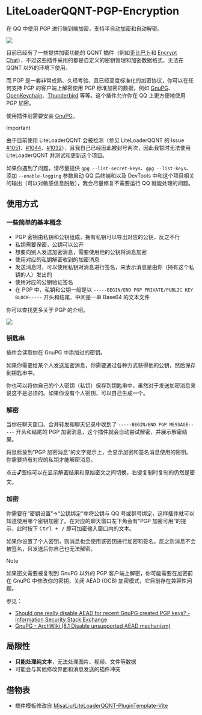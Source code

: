 # LiteLoaderQQNT-PGP-Encryption

在 QQ 中使用 PGP 进行端到端加密，支持半自动加密和自动解密。

![](https://p.sda1.dev/20/46239ec68b0c24bb19a5a65d0d80ea1c)

目前已经有了一些提供加密功能的 QQNT 插件（例如[歪比巴卜](https://github.com/yuyumoko/LiteLoaderQQNT-Plugin-Eencode)和 [Encrypt Chat](https://github.com/WJZ-P/LiteLoaderQQNT-Encrypt-Chat)），不过这些插件采用的都是自定义的密钥管理和加密数据格式，无法在 QQNT 以外的环境下使用。

而 PGP 是一套非常成熟、久经考验、且已经高度标准化的加密协议，你可以在任何支持 PGP 的客户端上解密使用 PGP 标准加密的数据，例如 [GnuPG](https://gnupg.org/)、[OpenKeychain](https://www.openkeychain.org/)、[Thunderbird](https://www.thunderbird.net/) 等等。这个插件允许你在 QQ 上更方便地使用 PGP 加密。

使用插件前需要安装 [GnuPG](https://gnupg.org)。

> [!IMPORTANT]  
> 由于目前使用 LiteLoaderQQNT 会被检测（参见 LiteLoaderQQNT 的 Issue [#1051](https://github.com/LiteLoaderQQNT/LiteLoaderQQNT/issues/1051)、[#1044](https://github.com/LiteLoaderQQNT/LiteLoaderQQNT/issues/1044)、[#1032](https://github.com/LiteLoaderQQNT/LiteLoaderQQNT/issues/1032)），且我自己已经因此被封号两次，因此我暂时无法使用 LiteLoaderQQNT 并测试和更新这个项目。
>
> 如果你遇到了问题，请尽量提供 `gpg --list-secret-keys`、`gpg --list-keys`、添加 `--enable-logging` 参数启动 QQ 后终端和以及 DevTools 中和这个项目相关的输出（可以对敏感信息脱敏），我会尽量修复不需要运行 QQ 就能处理的问题。

## 使用方式

### 一些简单的基本概念

* PGP 密钥由私钥和公钥组成，拥有私钥可以导出对应的公钥，反之不行
* 私钥需要保密，公钥可以公开
* 想要向别人发送加密消息，需要使用他的公钥将消息加密
* 使用对应的私钥解密收到的加密消息
* 发送消息时，可以使用私钥对消息进行签名，来表示消息是由你（持有这个私钥的人）发出的
* 使用对应的公钥验证签名
* 在 PGP 中，私钥和公钥一般是以 `-----BEGIN/END PGP PRIVATE/PUBLIC KEY BLOCK-----` 开头和结尾、中间是一串 Base64 的文本文件

你可以查找更多关于 PGP 的介绍。

![](https://p.sda1.dev/20/7bee6e77e0c5273da705aa30ffe9bb03)

### 钥匙串

插件会读取你在 GnuPG 中添加过的密钥。

如果你需要给某个人发送加密消息，你需要通过各种方式获得他的公钥，然后保存到钥匙串中。

你也可以将你自己的个人密钥（私钥）保存到钥匙串中，虽然对于发送加密消息来说这不是必须的。如果你没有个人密钥，可以自己生成一个。

### 解密

当你在聊天窗口、合并转发和聊天记录中收到了 `-----BEGIN/END PGP MESSAGE-----` 开头和结尾的 PGP 加密消息，这个插件就会自动尝试解密，并展示解密结果。

将鼠标放到“PGP 加密消息”的文字提示上，会显示加密和签名消息使用的密钥。你需要持有对应的私钥才能解密消息。

点击🔓图标可以在显示解密结果和原始密文之间切换，右键复制时复制的仍然是密文。

### 加密

你需要在“密钥设置”→“公钥绑定”中将公钥与 QQ 号或群号绑定，这样插件就可以知道使用哪个密钥加密了。在对应的聊天窗口左下角会有“PGP 加密可用”的提示，此时按下 <kbd>Ctrl + /</kbd> 即可加密输入窗口内的文本。

如果你设置了个人密钥，则消息也会使用该密钥进行加密和签名。反之则消息不会被签名，且发送后你自己也无法解密。

> [!NOTE]
> 如果密文需要被复制到 GnuPG 以外的 PGP 客户端上解密，你可能需要在加密前在 GnuPG 中修改你的密钥，关闭 AEAD (OCB) 加密模式，它目前存在兼容性问题。
>
> 参见：
>
> * [Should one really disable AEAD for recent GnuPG created PGP keys? - Information Security Stack Exchange](https://security.stackexchange.com/questions/275883)
> * [GnuPG - ArchWiki (8.1 Disable unsupported AEAD mechanism)](https://wiki.archlinux.org/title/GnuPG#Disable_unsupported_AEAD_mechanism)

## 局限性

* **只能处理纯文本**，无法处理图片、视频、文件等数据
* 可能会与其他修改界面和消息发送的插件冲突

## 借物表

* 插件模板修改自 [MisaLiu/LiteLoaderQQNT-PluginTemplate-Vite](https://github.com/MisaLiu/LiteLoaderQQNT-PluginTemplate-Vite)
